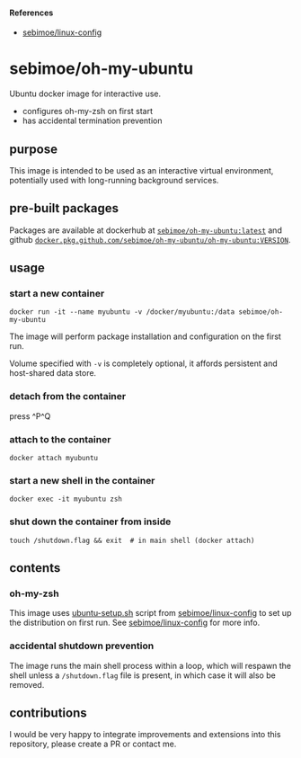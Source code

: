 #### References

  - [sebimoe/linux-config](https://github.com/sebimoe/linux-config)


# sebimoe/oh-my-ubuntu

Ubuntu docker image for interactive use. 

 - configures oh-my-zsh on first start
 - has accidental termination prevention


## purpose

This image is intended to be used as an interactive virtual environment, potentially used with long-running background services.


## pre-built packages

Packages are available at dockerhub at [`sebimoe/oh-my-ubuntu:latest`](https://hub.docker.com/r/sebimoe/oh-my-ubuntu) and github [`docker.pkg.github.com/sebimoe/oh-my-ubuntu/oh-my-ubuntu:VERSION`](https://github.com/sebimoe/oh-my-ubuntu/packages).


## usage


### start a new container

    docker run -it --name myubuntu -v /docker/myubuntu:/data sebimoe/oh-my-ubuntu

The image will perform package installation and configuration on the first run.

Volume specified with `-v` is completely optional, it affords persistent and host-shared data store.


### detach from the container

press ^P^Q


### attach to the container 

    docker attach myubuntu


### start a new shell in the container

    docker exec -it myubuntu zsh


### shut down the container from inside

    touch /shutdown.flag && exit  # in main shell (docker attach)
    

## contents


### oh-my-zsh

This image uses [ubuntu-setup.sh](https://github.com/sebimoe/linux-config/blob/master/ubuntu-setup.sh) script from [sebimoe/linux-config](https://github.com/sebimoe/linux-config) to set up the distribution on first run. See [sebimoe/linux-config](https://github.com/sebimoe/linux-config) for more info.


### accidental shutdown prevention

The image runs the main shell process within a loop, which will respawn the shell unless a `/shutdown.flag` file is present, in which case it will also be removed.


## contributions

I would be very happy to integrate improvements and extensions into this repository, please create a PR or contact me.

